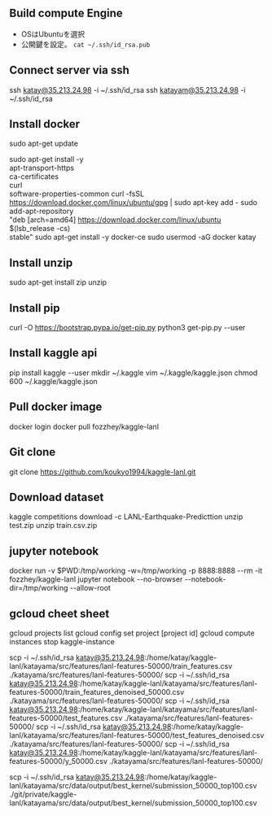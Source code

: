 ## Build compute Engine
- OSはUbuntuを選択
- 公開鍵を設定。 `cat ~/.ssh/id_rsa.pub`

## Connect server via ssh
ssh katay@35.213.24.98 -i ~/.ssh/id_rsa
ssh katayam@35.213.24.98 -i ~/.ssh/id_rsa

## Install docker
sudo apt-get update

sudo apt-get install -y \
    apt-transport-https \
    ca-certificates \
    curl \
    software-properties-common
curl -fsSL https://download.docker.com/linux/ubuntu/gpg | sudo apt-key add -
sudo add-apt-repository \
   "deb [arch=amd64] https://download.docker.com/linux/ubuntu \
   $(lsb_release -cs) \
   stable"
sudo apt-get install -y docker-ce
sudo usermod -aG docker katay

## Install unzip
sudo apt-get install zip unzip

## Install pip
curl -O https://bootstrap.pypa.io/get-pip.py
python3 get-pip.py --user

## Install kaggle api
pip install kaggle --user
mkdir ~/.kaggle
vim ~/.kaggle/kaggle.json
chmod 600 ~/.kaggle/kaggle.json

## Pull docker image
docker login
docker pull fozzhey/kaggle-lanl

## Git clone
git clone https://github.com/koukyo1994/kaggle-lanl.git

## Download dataset
kaggle competitions download -c LANL-Earthquake-Predicttion
unzip test.zip
unzip train.csv.zip

## jupyter notebook
docker run -v $PWD:/tmp/working -w=/tmp/working -p 8888:8888 --rm -it fozzhey/kaggle-lanl jupyter notebook --no-browser --notebook-dir=/tmp/working --allow-root

## gcloud cheet sheet
gcloud projects list
gcloud config set project [project id]
gcloud compute instances stop kaggle-instance

scp -i ~/.ssh/id_rsa katay@35.213.24.98:/home/katay/kaggle-lanl/katayama/src/features/lanl-features-50000/train_features.csv ./katayama/src/features/lanl-features-50000/
scp -i ~/.ssh/id_rsa katay@35.213.24.98:/home/katay/kaggle-lanl/katayama/src/features/lanl-features-50000/train_features_denoised_50000.csv ./katayama/src/features/lanl-features-50000/
scp -i ~/.ssh/id_rsa katay@35.213.24.98:/home/katay/kaggle-lanl/katayama/src/features/lanl-features-50000/test_features.csv ./katayama/src/features/lanl-features-50000/
scp -i ~/.ssh/id_rsa katay@35.213.24.98:/home/katay/kaggle-lanl/katayama/src/features/lanl-features-50000/test_features_denoised.csv ./katayama/src/features/lanl-features-50000/
scp -i ~/.ssh/id_rsa katay@35.213.24.98:/home/katay/kaggle-lanl/katayama/src/features/lanl-features-50000/y_50000.csv ./katayama/src/features/lanl-features-50000/

scp -i ~/.ssh/id_rsa katay@35.213.24.98:/home/katay/kaggle-lanl/katayama/src/data/output/best_kernel/submission_50000_top100.csv ./git/private/kaggle-lanl/katayama/src/data/output/best_kernel/submission_50000_top100.csv
